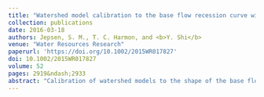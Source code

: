 ```yaml
---
title: "Watershed model calibration to the base flow recession curve with and without evapotranspiration effects"
collection: publications
date: 2016-03-18
authors: Jepsen, S. M., T. C. Harmon, and <b>Y. Shi</b>
venue: "Water Resources Research"
paperurl: 'https://doi.org/10.1002/2015WR017827'
doi: 10.1002/2015WR017827
volume: 52
pages: 2919&ndash;2933
abstract: "Calibration of watershed models to the shape of the base flow recession curve is a way to capture the important relationship between groundwater discharge and subsurface water storage in a catchment. In some montane Mediterranean regions, such as the midelevation Providence Creek catchment in the southern Sierra Nevada of California (USA), nearly all base flow recession occurs after snowmelt, and during this time evapotranspiration (ET) usually exceeds base flow. We assess the accuracy to which watershed models can be calibrated to ET‐dominated base flow recession in Providence Creek, both in terms of fitting a discharge time‐series and realistically capturing the observed discharge‐storage relationship for the catchment. Model parameters estimated from calibrations to ET‐dominated recession are compared to parameters estimated from reference calibrations to base flow recession with ET‐effects removed (&ldquo;potential recession&rdquo;). We employ the Penn State Integrated Hydrologic Model (PIHM) for simulations of base flow and ET, and methods that are otherwise general in nature. In models calibrated to ET‐dominated recession, simulation errors in ET and the targeted relationship for recession (&minus;dQ/dt versus Q) contribute substantially (up to 57% and 46%, respectively) to overestimates in the discharge‐storage differential, defined as d(lnQ)/dS, relative to that derived from water flux observations. These errors result in overestimates of deep‐subsurface hydraulic conductivity in models calibrated to ET‐dominated recession, by up to an order of magnitude, relative to reference calibrations to potential recession. These results illustrate a potential opportunity for improving model representation of discharge‐storage dynamics by calibrating to the shape of base flow recession after removing the complicating effects of ET."
---
```


